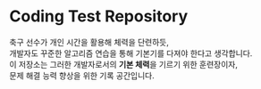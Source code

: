 # Coding Test Repository

축구 선수가 개인 시간을 활용해 체력을 단련하듯,  
개발자도 꾸준한 알고리즘 연습을 통해 기본기를 다져야 한다고 생각합니다.  
이 저장소는 그러한 개발자로서의 **기본 체력**을 기르기 위한 훈련장이자,  
문제 해결 능력 향상을 위한 기록 공간입니다.
